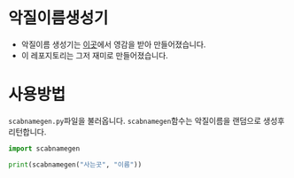 # 악질이름생성기
* 악질이름 생성기는 [이곳](https://name.ho9.me/)에서 영감을 받아 만들어졌습니다.
* 이 레포지토리는 그저 재미로 만들어졌습니다.

# 사용방법
`scabnamegen.py`파일을 불러옵니다.
`scabnamegen`함수는 악질이름을 랜덤으로 생성후 리턴합니다.
```python
import scabnamegen

print(scabnamegen("사는곳", "이름"))
```
